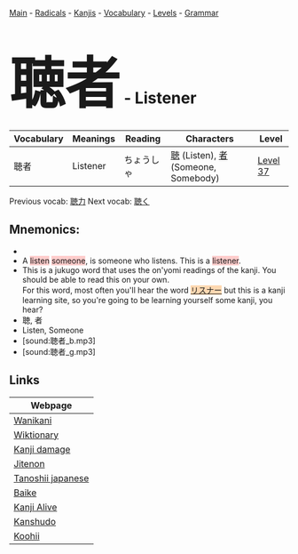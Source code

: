 <style> bigfont {font-size: 100px}</style>
[Main](../README.md) -
[Radicals](../radicals.md) -
[Kanjis](../kanjis.md) -
[Vocabulary](../vocabulary.md) -
[Levels](../levels.md) -
[Grammar](../grammar.md)
# <bigfont> 聴者</bigfont> - Listener 

| Vocabulary | Meanings | Reading | Characters | Level |
| --- | --- | --- | --- | --- |
| 聴者 | Listener | ちょうしゃ |  [聴](../kanjis/聴.md) (Listen), [者](../kanjis/者.md) (Someone, Somebody) | [Level 37](../levels/wk_level37.md) |

Previous vocab: [聴力](聴力.md) Next vocab: [聴く](聴く.md) 

## Mnemonics:

* 
* A <span style="background-color:#ffcccb"> listen</span> <span style="background-color:#ffcccb"> someone</span>, is someone who listens. This is a <span style="background-color:#ffcccb"> listener</span>.
* This is a jukugo word that uses the on'yomi readings of the kanji. You should be able to read this on your own.<br />For this word, most often you'll hear the word <span style="background-color:#fed8b1"> [リスナー](https://jisho.org/search/リスナー)</span> but this is a kanji learning site, so you're going to be learning yourself some kanji, you hear?
* 聴, 者
* Listen, Someone
* [sound:聴者_b.mp3]
* [sound:聴者_g.mp3]


## Links 

| Webpage |
| --- |
| [Wanikani          ](https://www.wanikani.com/kanji/聴者) |
| [Wiktionary        ](https://en.wiktionary.org/wiki/聴者) |
| [Kanji damage      ](http://www.kanjidamage.com/kanji/search?utf8=✓&q=聴者) |
| [Jitenon           ](https://jitenon.com/kanji/聴者) |
| [Tanoshii japanese ](https://www.tanoshiijapanese.com/dictionary/kanji.cfm?k=聴者) |
| [Baike             ](https://baike.baidu.com/item/聴者) |
| [Kanji Alive       ](https://app.kanjialive.com/聴者) |
| [Kanshudo          ](https://www.kanshudo.com/searchmn?q=聴者) |
| [Koohii            ](https://kanji.koohii.com/study/kanji/聴者) |
